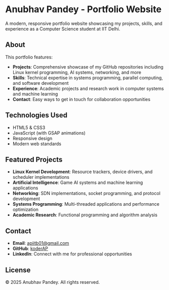 # Anubhav Pandey - Portfolio Website

A modern, responsive portfolio website showcasing my projects, skills, and experience as a Computer Science student at IIT Delhi.

## About

This portfolio features:
- **Projects**: Comprehensive showcase of my GitHub repositories including Linux kernel programming, AI systems, networking, and more
- **Skills**: Technical expertise in systems programming, parallel computing, and software development
- **Experience**: Academic projects and research work in computer systems and machine learning
- **Contact**: Easy ways to get in touch for collaboration opportunities

## Technologies Used

- HTML5 & CSS3
- JavaScript (with GSAP animations)
- Responsive design
- Modern web standards

## Featured Projects

- **Linux Kernel Development**: Resource trackers, device drivers, and scheduler implementations
- **Artificial Intelligence**: Game AI systems and machine learning applications  
- **Networking**: SDN implementations, socket programming, and protocol development
- **Systems Programming**: Multi-threaded applications and performance optimization
- **Academic Research**: Functional programming and algorithm analysis

## Contact

- **Email**: apiitb01@gmail.com
- **GitHub**: [koderAP](https://github.com/koderAP)
- **LinkedIn**: Connect with me for professional opportunities

## License

© 2025 Anubhav Pandey. All rights reserved.